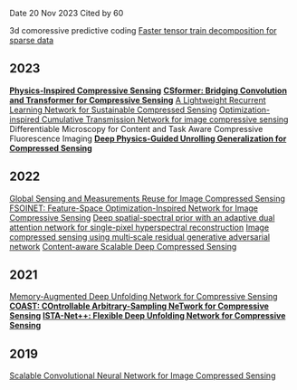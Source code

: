 
Date 20 Nov 2023
Cited by 60

3d comoressive predictive coding
[Faster tensor train decomposition for sparse data](https://github.com/ajaygunalan/FastTT)

## 2023
**[Physics-Inspired Compressive Sensing](https://ieeexplore.ieee.org/stamp/stamp.jsp?tp=&arnumber=10004834)**
**[CSformer: Bridging Convolution and Transformer for Compressive Sensing](https://github.com/Lineves7/CSformer)**
[A Lightweight Recurrent Learning Network for Sustainable Compressed Sensing](https://github.com/c66yu/csrn)
[Optimization-inspired Cumulative Transmission Network for image compressive sensing](https://github.com/Tianfang-Zhang/CT-Net)
Differentiable Microscopy for Content and Task Aware Compressive Fluorescence Imaging
**[Deep Physics-Guided Unrolling Generalization for Compressed Sensing](https://github.com/Guaishou74851/PRL)**

## 2022
[Global Sensing and Measurements Reuse for Image Compressed Sensing](https://github.com/fze0012/MR-CCSNet)
[FSOINET: Feature-Space Optimization-Inspired Network for Image Compressive Sensing](https://github.com/cwjjun/FSOINet)
[Deep spatial-spectral prior with an adaptive dual attention network for single-pixel hyperspectral reconstruction](https://github.com/shuowenyang/WASSN)
[Image compressed sensing using multi‑scale residual generative adversarial network](https://github.com/wen-jie-yuan/MR-CSGAN)
[Content-aware Scalable Deep Compressed Sensing](https://arxiv.org/pdf/2207.09313.pdf)

## 2021

[Memory-Augmented Deep Unfolding Network for Compressive Sensing](https://github.com/jianzhangcs/madun)
**[COAST: COntrollable Arbitrary-Sampling NeTwork for Compressive Sensing](https://github.com/jianzhangcs/COAST)
[ISTA-Net++: Flexible Deep Unfolding Network for Compressive Sensing](https://github.com/jianzhangcs/ISTA-Netpp)**

## 2019
[Scalable Convolutional Neural Network for Image Compressed Sensing](https://github.com/wzhshi/SCSNet)